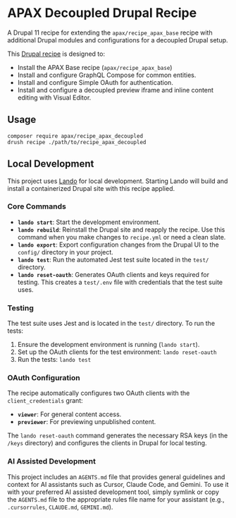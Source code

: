 # APAX Decoupled Drupal Recipe

A Drupal 11 recipe for extending the `apax/recipe_apax_base` recipe with additional Drupal modules and configurations for a decoupled Drupal setup.

This [Drupal recipe](https://www.drupal.org/docs/extending-drupal/drupal-recipes) is designed to:

- Install the APAX Base recipe (`apax/recipe_apax_base`)
- Install and configure GraphQL Compose for common entities.
- Install and configure Simple OAuth for authentication.
- Install and configure a decoupled preview iframe and inline content editing with Visual Editor.

## Usage

```shell
composer require apax/recipe_apax_decoupled
drush recipe ./path/to/recipe_apax_decoupled
```

## Local Development

This project uses [Lando](https://lando.dev/) for local development. Starting Lando will build and install a containerized Drupal site with this recipe applied.

### Core Commands

- **`lando start`**: Start the development environment.
- **`lando rebuild`**: Reinstall the Drupal site and reapply the recipe. Use this command when you make changes to `recipe.yml` or need a clean slate.
- **`lando export`**: Export configuration changes from the Drupal UI to the `config/` directory in your project.
- **`lando test`**: Run the automated Jest test suite located in the `test/` directory.
- **`lando reset-oauth`**: Generates OAuth clients and keys required for testing. This creates a `test/.env` file with credentials that the test suite uses.

### Testing

The test suite uses Jest and is located in the `test/` directory. To run the tests:

1.  Ensure the development environment is running (`lando start`).
2.  Set up the OAuth clients for the test environment: `lando reset-oauth`
3.  Run the tests: `lando test`

### OAuth Configuration

The recipe automatically configures two OAuth clients with the `client_credentials` grant:

-   **`viewer`**: For general content access.
-   **`previewer`**: For previewing unpublished content.

The `lando reset-oauth` command generates the necessary RSA keys (in the `/keys` directory) and configures the clients in Drupal for local testing.

### AI Assisted Development

This project includes an `AGENTS.md` file that provides general guidelines and context for AI assistants such as Cursor, Claude Code, and Gemini. To use it with your preferred AI assisted development tool, simply symlink or copy the `AGENTS.md` file to the appropriate rules file name for your assistant (e.g., `.cursorrules`, `CLAUDE.md`, `GEMINI.md`).
